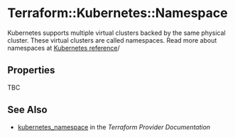 # Terraform::Kubernetes::Namespace

Kubernetes supports multiple virtual clusters backed by the same physical cluster. These virtual clusters are called namespaces.
Read more about namespaces at [Kubernetes reference](https://kubernetes.io/docs/user-guide/namespaces)/

## Properties

TBC

## See Also

* [kubernetes_namespace](https://www.terraform.io/docs/providers/kubernetes/r/namespace.html) in the _Terraform Provider Documentation_